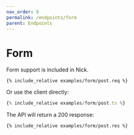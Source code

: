 ```yaml
---
nav_order: 9
permalink: /endpoints/form
parent: Endpoints
---
```


# Form

Form support is included in Nick.

```http
{% include_relative examples/form/post.req %}
```

Or use the client directly:

```ts
{% include_relative examples/form/post.ts %}
```

The API will return a 200 response:

```http
{% include_relative examples/form/post.res %}
```

